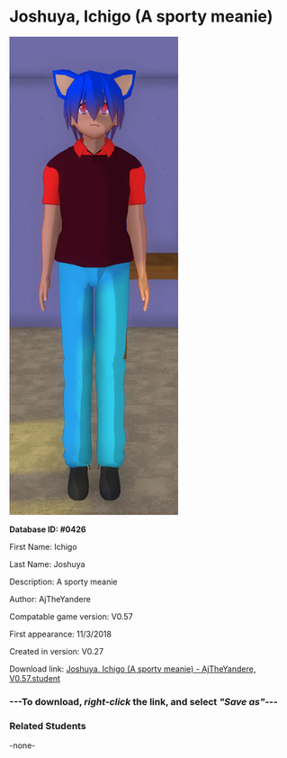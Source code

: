# Joshuya, Ichigo (A sporty meanie)

<img src="../../Files/Images/Joshuya, Ichigo (A sporty meanie).png" title="Joshuya, Ichigo (A sporty meanie) - AjTheYandere, V0.57">

**Database ID: #0426**

First Name: Ichigo

Last Name: Joshuya

Description: A sporty meanie

Author: AjTheYandere

Compatable game version: V0.57

First appearance: 11/3/2018

Created in version: V0.27

Download link: <a href="https://raw.githubusercontent.com/Arbiter1223/Daigaku-Gurashi-Custom-Students/master/Files/Student%20Files/Joshuya%2C%20Ichigo%20(A%20sporty%20meanie)%20-%20AjTheYandere%2C%20V0.57.student">Joshuya, Ichigo (A sporty meanie) - AjTheYandere, V0.57.student</a>

### ---**To download, _right-click_ the link, and select _"Save as"_**---

### Related Students

-none-
